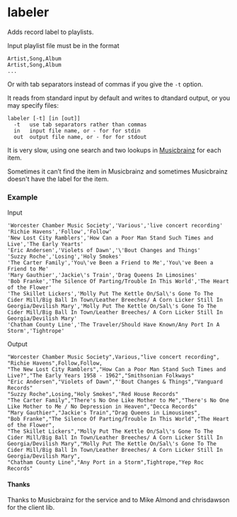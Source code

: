 # labeler

Adds record label to playlists.

Input playlist file must be in the format

    Artist,Song,Album
    Artist,Song,Album
    ...

Or with tab separators instead of commas if you give the `-t` option.

It reads from standard input by default and writes to dtandard output, or you may specify files:

    labeler [-t] [in [out]]
      -t   use tab separators rather than commas
      in   input file name, or - for for stdin
      out  output file name, or - for for stdout

It is very slow, using one search and two lookups in [Musicbrainz](http://musicbrainz.org/)
for each item.

Sometimes it can’t find the item in Musicbrainz and sometimes Musicbrainz doesn't have the label
for the item.

### Example

Input

    'Worcester Chamber Music Society','Various','live concert recording'
    'Richie Havens','Follow','Follow'
    'New Lost City Ramblers','How Can a Poor Man Stand Such Times and Live','The Early Yearts'
    'Eric Andersen','Violets of Dawn','\'Bout Changes and Things'
    'Suzzy Roche','Losing','Holy Smokes'
    'The Carter Family','You\'ve Been a Friend to Me','You\'ve Been a Friend to Me'
    'Mary Gauthier','Jackie\'s Train','Drag Queens In Limosines'
    'Bob Franke','The Silence Of Parting/Trouble In This World','The Heart of the Flower'
    'The Skillet Lickers','Molly Put The Kettle On/Sal\'s Gone To The Cider Mill/Big Ball In Town/Leather Breeches/ A Corn Licker Still In Georgia/Devilish Mary','Molly Put The Kettle On/Sal\'s Gone To The Cider Mill/Big Ball In Town/Leather Breeches/ A Corn Licker Still In Georgia/Devilish Mary'
    'Chatham County Line','The Traveler/Should Have Known/Any Port In A Storm','Tightrope'

Output

    "Worcester Chamber Music Society",Various,"live concert recording",
    "Richie Havens",Follow,Follow,
    "The New Lost City Ramblers","How Can a Poor Man Stand Such Times and Live?","The Early Years 1958 - 1962","Smithsonian Folkways"
    "Eric Andersen","Violets of Dawn","'Bout Changes & Things","Vanguard Records"
    "Suzzy Roche",Losing,"Holy Smokes","Red House Records"
    "The Carter Family","There's No One Like Mother to Me","There's No One Like Mother to Me / No Depression in Heaven","Decca Records"
    "Mary Gauthier","Jackie's Train","Drag Queens in Limousines",
    "Bob Franke","The Silence Of Parting/Trouble In This World","The Heart of the Flower",
    "The Skillet Lickers","Molly Put The Kettle On/Sal\'s Gone To The Cider Mill/Big Ball In Town/Leather Breeches/ A Corn Licker Still In Georgia/Devilish Mary","Molly Put The Kettle On/Sal\'s Gone To The Cider Mill/Big Ball In Town/Leather Breeches/ A Corn Licker Still In Georgia/Devilish Mary",
    "Chatham County Line","Any Port in a Storm",Tightrope,"Yep Roc Records"


#### Thanks

Thanks to Musicbrainz for the service and to Mike Almond and chrisdawson for the client lib.
